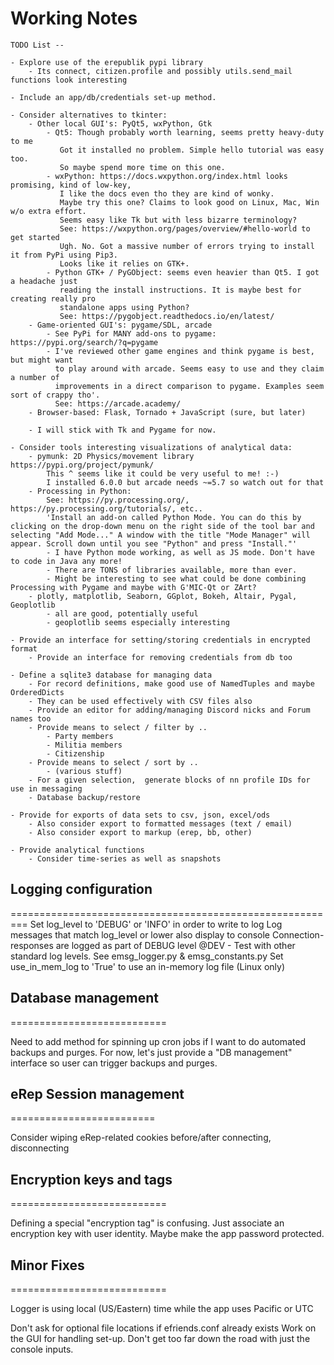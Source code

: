 # Working Notes

    TODO List --

    - Explore use of the erepublik pypi library
        - Its connect, citizen.profile and possibly utils.send_mail functions look interesting

    - Include an app/db/credentials set-up method.

    - Consider alternatives to tkinter:
        - Other local GUI's: PyQt5, wxPython, Gtk
            - Qt5: Though probably worth learning, seems pretty heavy-duty to me
               Got it installed no problem. Simple hello tutorial was easy too.
               So maybe spend more time on this one.
            - wxPython: https://docs.wxpython.org/index.html looks promising, kind of low-key,
               I like the docs even tho they are kind of wonky.
               Maybe try this one? Claims to look good on Linux, Mac, Win w/o extra effort.
               Seems easy like Tk but with less bizarre terminology?
               See: https://wxpython.org/pages/overview/#hello-world to get started
               Ugh. No. Got a massive number of errors trying to install it from PyPi using Pip3.
               Looks like it relies on GTK+.
            - Python GTK+ / PyGObject: seems even heavier than Qt5. I got a headache just
               reading the install instructions. It is maybe best for creating really pro
               standalone apps using Python?
               See: https://pygobject.readthedocs.io/en/latest/
        - Game-oriented GUI's: pygame/SDL, arcade
            - See PyPi for MANY add-ons to pygame: https://pypi.org/search/?q=pygame
            - I've reviewed other game engines and think pygame is best, but might want
              to play around with arcade. Seems easy to use and they claim a number of
              improvements in a direct comparison to pygame. Examples seem sort of crappy tho'.
              See: https://arcade.academy/
        - Browser-based: Flask, Tornado + JavaScript (sure, but later)

        - I will stick with Tk and Pygame for now.

    - Consider tools interesting visualizations of analytical data:
        - pymunk: 2D Physics/movement library https://pypi.org/project/pymunk/
            This ^ seems like it could be very useful to me! :-)
            I installed 6.0.0 but arcade needs ~=5.7 so watch out for that
        - Processing in Python:
            See: https://py.processing.org/, https://py.processing.org/tutorials/, etc..
            'Install an add-on called Python Mode. You can do this by clicking on the drop-down menu on the right side of the tool bar and selecting "Add Mode..." A window with the title "Mode Manager" will appear. Scroll down until you see "Python" and press "Install."'
            - I have Python mode working, as well as JS mode. Don't have to code in Java any more!
            - There are TONS of libraries available, more than ever.
            - Might be interesting to see what could be done combining Processing with Pygame and maybe with G'MIC-Qt or ZArt?
        - plotly, matplotlib, Seaborn, GGplot, Bokeh, Altair, Pygal, Geoplotlib
            - all are good, potentially useful
            - geoplotlib seems especially interesting

    - Provide an interface for setting/storing credentials in encrypted format
        - Provide an interface for removing credentials from db too

    - Define a sqlite3 database for managing data
        - For record definitions, make good use of NamedTuples and maybe OrderedDicts
        - They can be used effectively with CSV files also
        - Provide an editor for adding/managing Discord nicks and Forum names too
        - Provide means to select / filter by ..
            - Party members
            - Militia members
            - Citizenship
        - Provide means to select / sort by ..
            - (various stuff)
        - For a given selection,  generate blocks of nn profile IDs for use in messaging
        - Database backup/restore

    - Provide for exports of data sets to csv, json, excel/ods
        - Also consider export to formatted messages (text / email)
        - Also consider export to markup (erep, bb, other)

    - Provide analytical functions
        - Consider time-series as well as snapshots

## Logging configuration

=========================================================
Set log_level to 'DEBUG' or 'INFO' in order to write to log
Log messages that match log_level or lower also display to console
Connection-responses are logged as part of DEBUG level
@DEV - Test with other standard log levels. See emsg_logger.py & emsg_constants.py
Set use_in_mem_log to 'True' to use an in-memory log file (Linux only)

## Database management

===========================

Need to add method for spinning up cron jobs if I want to do automated
  backups and purges.
For now, let's just provide a "DB management" interface so user can
  trigger backups and purges.

## eRep Session management

=========================

Consider wiping eRep-related cookies before/after connecting, disconnecting

## Encryption keys and tags

===========================

Defining a special "encryption tag" is confusing.
Just associate an encryption key with user identity.
Maybe make the app password protected.

## Minor Fixes

===========================

Logger is using local (US/Eastern) time while
  the app uses Pacific or UTC

Don't ask for optional file locations if efriends.conf already exists
Work on the GUI for handling set-up. Don't get too far down the road
  with just the console inputs.
